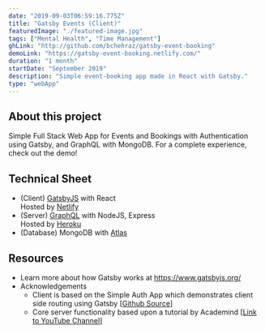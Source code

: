 ```yaml
---
date: "2019-09-03T06:59:16.775Z"
title: "Gatsby Events (Client)"
featuredImage: "./featured-image.jpg"
tags: ["Mental Health", "Time Management"]
ghLink: "http://github.com/bchehraz/gatsby-event-booking"
demoLink: "https://gatsby-event-booking.netlify.com/"
duration: "1 month"
startDate: "September 2019"
description: "Simple event-booking app made in React with Gatsby."
type: "webApp"
---
```

<section>
<h2>About this project</h2>
<p>
  Simple Full Stack Web App for Events and Bookings with Authentication using Gatsby, and GraphQL with MongoDB. For a complete experience, check out the demo!
</p>
</section>
<section>
<h2>Technical Sheet</h2>
<ul>
  <li>
    (Client) <a href="https://www.gatsbyjs.org">GatsbyJS</a> with React
    <br />
    Hosted by <a href="https://www.netlify.com">Netlify</a>
  </li>
  <li>
    (Server) <a href="https://graphql.org/">GraphQL</a> with NodeJS, Express
    <br />
    Hosted by <a href="https://www.heroku.com/">Heroku</a>
  </li>
  <li>
    (Database) MongoDB with <a href="https://www.mongodb.com/cloud/atlas">Atlas</a>
  </li>
</ul>
</section>
<section>
<h2>Resources</h2>
<ul>
  <li>
    Learn more about how Gatsby works at
    <a href="https://www.gatsbyjs.org/">https://www.gatsbyjs.org/</a>
  </li>
  <li>
    Acknowledgements
    <ul>
      <li>
      Client is based on the Simple Auth App which demonstrates client side routing using Gatsby
        [<a href="https://github.com/gatsbyjs/gatsby/blob/master/examples/simple-auth/README.md">Github Source</a>]
      </li>
    </ul>
    <ul>
      <li>
      Core server functionality based upon a tutorial by Academind
      [<a href="https://www.youtube.com/channel/UCSJbGtTlrDami-tDGPUV9-w">Link to YouTube Channel</a>]
      </li>
    </ul>
  </li>
</ul>
</section>
